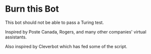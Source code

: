 # Burn this Bot

This bot should not be able to pass a Turing test.

Inspired by Poste Canada, Rogers, and many other companies' virtual assistants.

Also inspired by Cleverbot which has fed some of the script.
